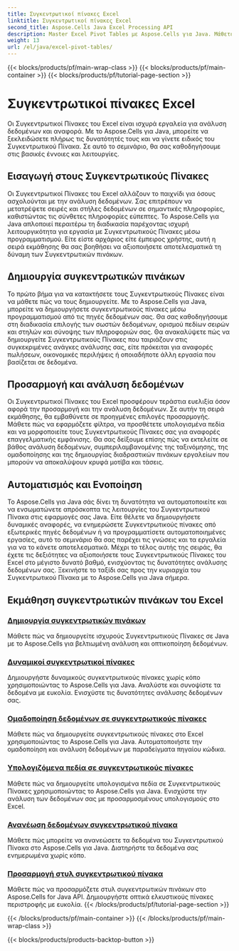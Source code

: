 ```yaml
---
title: Συγκεντρωτικοί πίνακες Excel
linktitle: Συγκεντρωτικοί πίνακες Excel
second_title: Aspose.Cells Java Excel Processing API
description: Master Excel Pivot Tables με Aspose.Cells για Java. Μάθετε πώς να δημιουργείτε, να προσαρμόζετε και να αναλύετε δεδομένα χωρίς κόπο.
weight: 13
url: /el/java/excel-pivot-tables/
---
```


{{< blocks/products/pf/main-wrap-class >}}
{{< blocks/products/pf/main-container >}}
{{< blocks/products/pf/tutorial-page-section >}}

# Συγκεντρωτικοί πίνακες Excel

Οι Συγκεντρωτικοί Πίνακες του Excel είναι ισχυρά εργαλεία για ανάλυση δεδομένων και αναφορά. Με το Aspose.Cells για Java, μπορείτε να ξεκλειδώσετε πλήρως τις δυνατότητές τους και να γίνετε ειδικός του Συγκεντρωτικού Πίνακα. Σε αυτό το σεμινάριο, θα σας καθοδηγήσουμε στις βασικές έννοιες και λειτουργίες.

## Εισαγωγή στους Συγκεντρωτικούς Πίνακες
Οι Συγκεντρωτικοί Πίνακες του Excel αλλάζουν το παιχνίδι για όσους ασχολούνται με την ανάλυση δεδομένων. Σας επιτρέπουν να μετατρέψετε σειρές και στήλες δεδομένων σε σημαντικές πληροφορίες, καθιστώντας τις σύνθετες πληροφορίες εύπεπτες. Το Aspose.Cells για Java απλοποιεί περαιτέρω τη διαδικασία παρέχοντας ισχυρή λειτουργικότητα για εργασία με Συγκεντρωτικούς Πίνακες μέσω προγραμματισμού. Είτε είστε αρχάριος είτε έμπειρος χρήστης, αυτή η σειρά εκμάθησης θα σας βοηθήσει να αξιοποιήσετε αποτελεσματικά τη δύναμη των Συγκεντρωτικών πινάκων.

## Δημιουργία συγκεντρωτικών πινάκων
Το πρώτο βήμα για να κατακτήσετε τους Συγκεντρωτικούς Πίνακες είναι να μάθετε πώς να τους δημιουργείτε. Με το Aspose.Cells για Java, μπορείτε να δημιουργήσετε συγκεντρωτικούς πίνακες μέσω προγραμματισμού από τις πηγές δεδομένων σας. Θα σας καθοδηγήσουμε στη διαδικασία επιλογής των σωστών δεδομένων, ορισμού πεδίων σειρών και στηλών και σύνοψης των πληροφοριών σας. Θα ανακαλύψετε πώς να δημιουργείτε Συγκεντρωτικούς Πίνακες που ταιριάζουν στις συγκεκριμένες ανάγκες ανάλυσης σας, είτε πρόκειται για αναφορές πωλήσεων, οικονομικές περιλήψεις ή οποιαδήποτε άλλη εργασία που βασίζεται σε δεδομένα.

## Προσαρμογή και ανάλυση δεδομένων
Οι Συγκεντρωτικοί Πίνακες του Excel προσφέρουν τεράστια ευελιξία όσον αφορά την προσαρμογή και την ανάλυση δεδομένων. Σε αυτήν τη σειρά εκμάθησης, θα εμβαθύνετε σε προηγμένες επιλογές προσαρμογής. Μάθετε πώς να εφαρμόζετε φίλτρα, να προσθέτετε υπολογισμένα πεδία και να μορφοποιείτε τους Συγκεντρωτικούς Πίνακες σας για αναφορές επαγγελματικής εμφάνισης. Θα σας δείξουμε επίσης πώς να εκτελείτε σε βάθος ανάλυση δεδομένων, συμπεριλαμβανομένης της ταξινόμησης, της ομαδοποίησης και της δημιουργίας διαδραστικών πινάκων εργαλείων που μπορούν να αποκαλύψουν κρυφά μοτίβα και τάσεις.

## Αυτοματισμός και Ενοποίηση
Το Aspose.Cells για Java σάς δίνει τη δυνατότητα να αυτοματοποιείτε και να ενσωματώνετε απρόσκοπτα τις λειτουργίες του Συγκεντρωτικού Πίνακα στις εφαρμογές σας Java. Είτε θέλετε να δημιουργήσετε δυναμικές αναφορές, να ενημερώσετε Συγκεντρωτικούς πίνακες από εξωτερικές πηγές δεδομένων ή να προγραμματίσετε αυτοματοποιημένες εργασίες, αυτό το σεμινάριο θα σας παρέχει τις γνώσεις και τα εργαλεία για να το κάνετε αποτελεσματικά. Μέχρι το τέλος αυτής της σειράς, θα έχετε τις δεξιότητες να αξιοποιήσετε τους Συγκεντρωτικούς Πίνακες του Excel στο μέγιστο δυνατό βαθμό, ενισχύοντας τις δυνατότητες ανάλυσης δεδομένων σας. Ξεκινήστε το ταξίδι σας προς την κυριαρχία του Συγκεντρωτικού Πίνακα με το Aspose.Cells για Java σήμερα.

## Εκμάθηση συγκεντρωτικών πινάκων του Excel
### [Δημιουργία συγκεντρωτικών πινάκων](./creating-pivot-tables/)
Μάθετε πώς να δημιουργείτε ισχυρούς Συγκεντρωτικούς Πίνακες σε Java με το Aspose.Cells για βελτιωμένη ανάλυση και οπτικοποίηση δεδομένων.
### [Δυναμικοί συγκεντρωτικοί πίνακες](./dynamic-pivot-tables/)
Δημιουργήστε δυναμικούς συγκεντρωτικούς πίνακες χωρίς κόπο χρησιμοποιώντας το Aspose.Cells για Java. Αναλύστε και συνοψίστε τα δεδομένα με ευκολία. Ενισχύστε τις δυνατότητες ανάλυσης δεδομένων σας.
### [Ομαδοποίηση δεδομένων σε συγκεντρωτικούς πίνακες](./grouping-data-in-pivot-tables/)
Μάθετε πώς να δημιουργείτε συγκεντρωτικούς πίνακες στο Excel χρησιμοποιώντας το Aspose.Cells για Java. Αυτοματοποιήστε την ομαδοποίηση και ανάλυση δεδομένων με παραδείγματα πηγαίου κώδικα.
### [Υπολογιζόμενα πεδία σε συγκεντρωτικούς πίνακες](./calculated-fields-in-pivot-tables/)
Μάθετε πώς να δημιουργείτε υπολογισμένα πεδία σε Συγκεντρωτικούς Πίνακες χρησιμοποιώντας το Aspose.Cells για Java. Ενισχύστε την ανάλυση των δεδομένων σας με προσαρμοσμένους υπολογισμούς στο Excel.
### [Ανανέωση δεδομένων συγκεντρωτικού πίνακα](./refreshing-pivot-table-data/)
Μάθετε πώς μπορείτε να ανανεώσετε τα δεδομένα του Συγκεντρωτικού Πίνακα στο Aspose.Cells για Java. Διατηρήστε τα δεδομένα σας ενημερωμένα χωρίς κόπο.
### [Προσαρμογή στυλ συγκεντρωτικού πίνακα](./customizing-pivot-table-styles/)
Μάθετε πώς να προσαρμόζετε στυλ συγκεντρωτικών πινάκων στο Aspose.Cells for Java API. Δημιουργήστε οπτικά ελκυστικούς πίνακες περιστροφής με ευκολία.
{{< /blocks/products/pf/tutorial-page-section >}}

{{< /blocks/products/pf/main-container >}}
{{< /blocks/products/pf/main-wrap-class >}}

{{< blocks/products/products-backtop-button >}}
